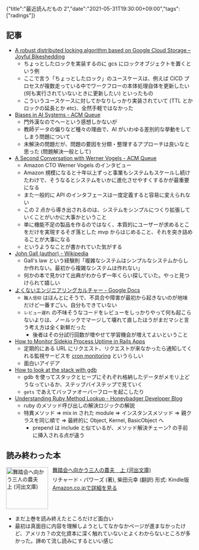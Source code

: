 {"title":"最近読んだもの 2","date":"2021-05-31T19:30:00+09:00","tags":["radings"]}

## 記事

- [A robust distributed locking algorithm based on Google Cloud Storage – Joyful Bikeshedding](https://www.joyfulbikeshedding.com/blog/2021-05-19-robust-distributed-locking-algorithm-based-on-google-cloud-storage.html)
    - ちょっとしたロックを実装するのに gcs にロックオブジェクトを置くという例
    - ここで言う「ちょっとしたロック」のユースケースは、例えば CICD プロセスが複数走っている中でワークフローの本体処理自体を更新したい (何も実行されていないときに更新したい) といったもの
    - こういうユースケースに対してかなりしっかり実装されていて (TTL とかロックの延長とか etc)、全然手軽ではなかった
- [Biases in AI Systems \- ACM Queue](https://queue.acm.org/detail.cfm?ref=rss&id=3466134)
    - 門外漢なのでへーという感想しかないが
    - 教師データの偏りなど種々の理由で、AI がいわゆる差別的な挙動をしてしまう問題について
    - 未解決の問題だが、問題の要因を分類・整理するアプローチは良いなと思った (問題解決一般として)
- [A Second Conversation with Werner Vogels \- ACM Queue](https://queue.acm.org/detail.cfm?id=3434573)
    - Amazon CTO Werner Vogels のインタビュー
    - Amazon 規模になると十年以上ずっと事業もシステムもスケールし続けたわけで、そうなるとシステムをいかに進化させやすくするかが最重要になる
    - また一般的に API のインタフェースは一度定義すると容易に変えられない
    - この 2 点から導き出されるのは、システムをシンプルにつくり拡張していくことがいかに大事かということ
    - 単に機能不足の製品を作るのではなく、本質的にユーザーが求めるとこをだけを実現するそぎ落とした mvp からはじめること、それを突き詰めることが大事になる
    - というようなことが書かれていた気がする
- [John Gall \(author\) \- Wikipedia](https://en.wikipedia.org/wiki/John_Gall_(author))
    - Gall's law という経験則「複雑なシステムはシンプルなシステムからしか作れない。最初から複雑なシステムは作れない」
    - 何かの本で見かけて出典がわからず一年くらい探していた。やっと見つけられて嬉しい
- [よくないエンジニアリングカルチャー \- Google Docs](https://docs.google.com/document/d/1v_EoYtnMY9-jBuGME6uQMNIQ6XIIkrO8uPO2Lc9M1zs/edit)
    - `職人信仰` はほんとにそうで、不具合や障害が最初から起きないのが地味だけど一番すごい。自分もできていない
    - `レビュー遅れ` の不味そうなコードをレビューをしっかりやって何も起こらないよりは、ノールックでマージして壊れて直したほうがまだマシと言う考え方は全く新鮮だった
        - 後者はその分試行回数が増やせて学習機会が増えてよいということ
- [How to Monitor Sidekiq Process Uptime in Rails Apps](https://pawelurbanek.com/rails-sidekiq-monitoring)
    - 定期的にある URL にリクエスト、リクエストが来なかったら通知してくれる監視サービスを [cron monitoring](https://www.google.com/search?q=cron+monitoring) というらしい
    - 面白いアイデア
- [How to look at the stack with gdb](https://jvns.ca/blog/2021/05/17/how-to-look-at-the-stack-in-gdb/)
    - gdb を使ってスタックとヒープにそれぞれ格納したデータがメモリ上どうなっているか、ステップバイステップで見ていく
    - `gets` であえてバッファオーバーフローを起こしたり
- [Understanding Ruby Method Lookup \- Honeybadger Developer Blog](https://www.honeybadger.io/blog/ruby-method-lookup/)
    - ruby のメソッド呼び出しの解決ロジックの解説
    - 特異メソッド => mix in された module => インスタンスメソッド => 親クラスを同じ順で => 最終的に Object, Kernel, BasicObject へ
        - prepend は include と似ているが、メソッド解決チェーン? の手前に挿入される点が違う

## 読み終わった本

<div class="amazlet-box" style="margin-bottom:0px;"><div class="amazlet-image" style="float:left;margin:0px 12px 1px 0px;"><a href="http://www.amazon.co.jp/exec/obidos/ASIN/B07GBS9XRW/pleasesleep-22/ref=nosim/" name="amazletlink" target="_blank"><img src="https://m.media-amazon.com/images/I/41G3-v8o+UL.jpg" alt="舞踏会へ向かう三人の農夫　上 (河出文庫)" style="border: none; width: 113px;" /></a></div><div class="amazlet-info" style="line-height:120%; margin-bottom: 10px"><div class="amazlet-name" style="margin-bottom:10px;line-height:120%"><a href="http://www.amazon.co.jp/exec/obidos/ASIN/B07GBS9XRW/pleasesleep-22/ref=nosim/" name="amazletlink" target="_blank">舞踏会へ向かう三人の農夫　上 (河出文庫)</a></div><div class="amazlet-detail">リチャード・パワーズ (著), 柴田元幸 (翻訳)  形式: Kindle版<br/></div><div class="amazlet-sub-info" style="float: left;"><div class="amazlet-link" style="margin-top: 5px"><a href="http://www.amazon.co.jp/exec/obidos/ASIN/B07GBS9XRW/pleasesleep-22/ref=nosim/" name="amazletlink" target="_blank">Amazon.co.jpで詳細を見る</a></div></div></div><div class="amazlet-footer" style="clear: left"></div></div>

- まだ上巻を読み終えたところだけど面白い
- 最初は真面目に内容を理解しようとしてなかなかページが進まなかったけど、アメリカ？の文化資本に深く触れていないとよくわからないところが多かった。諦めて流し読みにするといい感じ

